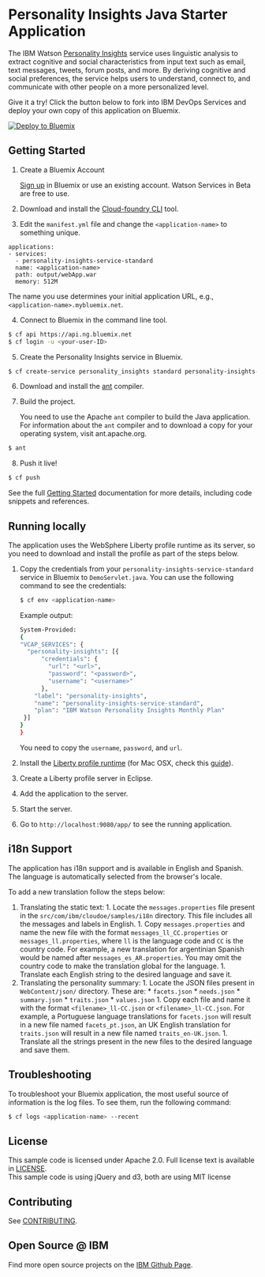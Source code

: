 # Personality Insights Java Starter Application

  The IBM Watson [Personality Insights][service_url] service uses linguistic analysis to extract cognitive and social characteristics from input text such as email, text messages, tweets, forum posts, and more. By deriving cognitive and social preferences, the service helps users to understand, connect to, and communicate with other people on a more personalized level.

Give it a try! Click the button below to fork into IBM DevOps Services and deploy your own copy of this application on Bluemix.

[![Deploy to Bluemix](https://bluemix.net/deploy/button.png)](https://bluemix.net/deploy?repository=https://github.com/vmovva/personality-insights-java)

## Getting Started

1. Create a Bluemix Account

   [Sign up][sign_up] in Bluemix or use an existing account. Watson Services
   in Beta are free to use.

2. Download and install the [Cloud-foundry CLI][cloud_foundry] tool.

3. Edit the `manifest.yml` file and change the `<application-name>` to something unique.

  ```none
  applications:
  - services:
    - personality-insights-service-standard
    name: <application-name>
    path: output/webApp.war
    memory: 512M
  ```

  The name you use determines your initial application URL, e.g.,
  `<application-name>.mybluemix.net`.

4. Connect to Bluemix in the command line tool.

  ```sh
  $ cf api https://api.ng.bluemix.net
  $ cf login -u <your-user-ID>
  ```

5. Create the Personality Insights service in Bluemix.

  ```sh
  $ cf create-service personality_insights standard personality-insights-service-standard
  ```

6. Download and install the [ant][ant] compiler.

7. Build the project.

   You need to use the Apache `ant` compiler to build the Java application.
   For information about the `ant` compiler and to download a copy for your
   operating system, visit ant.apache.org.

  ```sh
  $ ant
  ```

8. Push it live!
  ```sh
  $ cf push
  ```

   See the full [Getting Started][getting_started] documentation for more
   details, including code snippets and references.

## Running locally

  The application uses the WebSphere Liberty profile runtime as its server,
  so you need to download and install the profile as part of the steps below.

1. Copy the credentials from your `personality-insights-service-standard` service in Bluemix to
   `DemoServlet.java`. You can use the following command to see the
   credentials:

    ```sh
    $ cf env <application-name>
    ```

   Example output:

    ```sh
    System-Provided:
    {
    "VCAP_SERVICES": {
      "personality-insights": [{
          "credentials": {
            "url": "<url>",
            "password": "<password>",
            "username": "<username>"
          },
        "label": "personality-insights",
        "name": "personality-insights-service-standard",
        "plan": "IBM Watson Personality Insights Monthly Plan"
     }]
    }
    }
    ```

	You need to copy the `username`, `password`, and `url`.

2. Install the [Liberty profile runtime][liberty] (for Mac OSX, check this
   [guide][liberty_mac]).

3. Create a Liberty profile server in Eclipse.

4. Add the application to the server.

5. Start the server.

6. Go to `http://localhost:9080/app/` to see the running application.

## i18n Support

  The application has i18n support and is available in English and 
  Spanish. The language is automatically selected from the browser's
  locale.
  
  To add a new translation follow the steps below:
  
  1. Translating the static text:
  	1. Locate the `messages.properties` file present in the 
  	   `src/com/ibm/cloudoe/samples/i18n` directory. This file
           includes all the messages and labels in English.
  	1. Copy `messages.properties` and name the new file with the 
  	   format `messages_ll_CC.properties` or `messages_ll.properties`, 
           where `ll` is the language code and `CC` is the country code. For 
           example, a new translation for argentinian Spanish would be named 
           after `messages_es_AR.properties`. You may omit the country code 
           to make the translation global for the language.
	1. Translate each English string to the desired language and save it.
  1. Translating the personality summary:
  	1. Locate the JSON files present in `WebContent/json/` directory.
  	   These are:
	     * `facets.json`
	     * `needs.json`
	     * `summary.json`
	     * `traits.json`
	     * `values.json`
	1. Copy each file and name it with the format `<filename>_ll-CC.json`
	   or `<filename>_ll-CC.json`. For example, a Portuguese language
           translations for `facets.json` will result in a new file named 
           `facets_pt.json`, an UK English translation for `traits.json` will
           result in a new file named `traits_en-UK.json`.
	1. Translate all the strings present in the new files to the desired
	   language and save them.
  

## Troubleshooting

  To troubleshoot your Bluemix application, the most useful source of
  information is the log files. To see them, run the following command:

  ```sh
  $ cf logs <application-name> --recent
  ```

## License

  This sample code is licensed under Apache 2.0. Full license text is available in [LICENSE](LICENSE).  
  This sample code is using jQuery and d3, both are using MIT license

## Contributing

  See [CONTRIBUTING](CONTRIBUTING.md).

## Open Source @ IBM

  Find more open source projects on the
  [IBM Github Page](http://ibm.github.io/).

[service_url]: http://www.ibm.com/smarterplanet/us/en/ibmwatson/developercloud/personality-insights.html
[cloud_foundry]: https://github.com/cloudfoundry/cli
[getting_started]: http://www.ibm.com/smarterplanet/us/en/ibmwatson/developercloud/doc/getting_started/
[sign_up]: https://apps.admin.ibmcloud.com/manage/trial/bluemix.html?cm_mmc=WatsonDeveloperCloud-_-LandingSiteGetStarted-_-x-_-CreateAnAccountOnBluemixCLI
[liberty]: https://developer.ibm.com/wasdev/downloads/
[liberty_mac]: http://www.stormacq.com/how-to-install-websphere-8-5-liberty-profile-on-mac/
[ant]: http://ant.apache.org/bindownload.cgi
